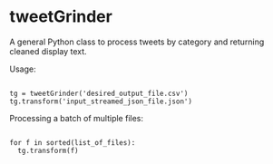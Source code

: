 # tweetGrinder
A general Python class to process tweets by category and returning cleaned display text.

Usage:

<code> 
tg = tweetGrinder('desired_output_file.csv')<br>tg.transform('input_streamed_json_file.json')
</code>

Processing a batch of multiple files:

<code> 
for f in sorted(list_of_files):
  tg.transform(f)
</code>
